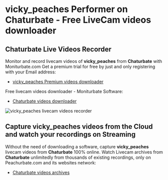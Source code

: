 # vicky_peaches Performer on Chaturbate - Free LiveCam videos downloader

## Chaturbate Live Videos Recorder

Monitor and record livecam videos of **vicky_peaches** from **Chaturbate** with Moniturbate.com
Get a premium trial for free by just and only registering with your Email address:
* [vicky_peaches Premium videos downloader](https://moniturbate.com/request-demo-licence-key.html)

Free livecam videos downloader - Moniturbate Software:
* [Chaturbate videos downloader](https://moniturbate.com/moniturbate-download-software.html)

![vicky_peaches livecam videos recorder](https://peachurnet.com/templates/moniturbate-software.png)


## Capture vicky_peaches videos from the Cloud and watch your recordings on Streaming

Without the need of downloading a software, capture **vicky_peaches** livecam videos from **Chaturbate** 100% online.
Watch Livecam archives from **Chaturbate** unlimitedly from thousands of existing recordings, only on Peachurbate.com and its websites network:
* [Chaturbate videos archives](https://peachurnet.com/)